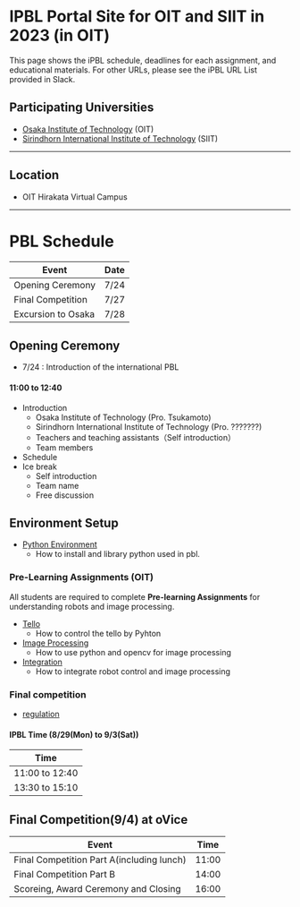 #  IPBL Portal Site for OIT and SIIT in 2023 (in OIT)

This page shows the iPBL schedule, deadlines for each assignment, and educational materials. For other URLs, please see the iPBL URL List provided in Slack.
<!-- SETUPが7/6まで，ロボと画像処理の事前課題が8/1まで，統合課題が8/20まで（メモ書きです消します）-->
## Participating Universities
- [Osaka Institute of Technology](http://www.oit.ac.jp/english/index.html) (OIT)
- [Sirindhorn International Institute of Technology](https://www.siit.tu.ac.th/) (SIIT)
---
## Location
 - OIT Hirakata Virtual Campus
---
# PBL Schedule 

|Event |Date|
|-|-|
|Opening Ceremony |7/24|
|Final Competition | 7/27|
|Excursion to Osaka| 7/28|

## Opening Ceremony
* 7/24 : Introduction of the international PBL
#### 11:00 to	12:40
- Introduction 
    - Osaka Institute of Technology (Pro. Tsukamoto)
    - Sirindhorn International Institute of Technology (Pro. ???????)
  - Teachers and teaching assistants（Self introduction）
  - Team members 
- Schedule 
- Ice break
  - Self introduction
  - Team name
  - Free discussion

## Environment Setup
- [Python Environment](https://github.com/oit-ipbl/portal/blob/main/setup/dockerros.md)
  - How to install and library python used in pbl.

### Pre-Learning Assignments (OIT)
All students are required to complete **Pre-learning Assignments** for understanding robots and image processing.
- [Tello](https://github.com/oit-ipbl/robots/tello)
  - How to control the tello by Pyhton
- [Image Processing](https://github.com/oit-ipbl/image_processing)
  - How to use python and opencv for image processing
- [Integration](https://github.com/oit-ipbl/Integration)
  - How to integrate robot control and image processing

### Final competition
- [regulation](https://github.com/oit-ipbl/robots)




#### IPBL Time (8/29(Mon) to 9/3(Sat)) 

|Time|
|-|
| 11:00  to 12:40  |
| 13:30  to 15:10  | 



## Final Competition(9/4) at oVice

|Event|Time|
|-|-|
|Final Competition Part A(including lunch) |11:00|
|Final Competition Part B                  |14:00|
|Scoreing, Award Ceremony and Closing      |16:00 |
